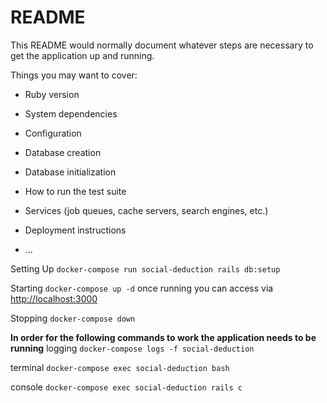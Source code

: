 # README

This README would normally document whatever steps are necessary to get the
application up and running.

Things you may want to cover:

* Ruby version

* System dependencies

* Configuration

* Database creation

* Database initialization

* How to run the test suite

* Services (job queues, cache servers, search engines, etc.)

* Deployment instructions

* ...

Setting Up
`docker-compose run social-deduction rails db:setup`

Starting
`docker-compose up -d`
once running you can access via <http://localhost:3000>

Stopping
`docker-compose down`

__In order for the following commands to work the application needs to be running__
logging
`docker-compose logs -f social-deduction`

terminal
`docker-compose exec social-deduction bash`

console
`docker-compose exec social-deduction rails c`

